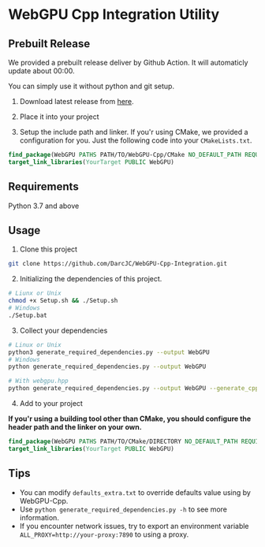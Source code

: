 # WebGPU Cpp Integration Utility

## Prebuilt Release

We provided a prebuilt release deliver by Github Action. It will automaticly update about 00:00.

You can simply use it without python and git setup.

1. Download latest release from [here](https://github.com/DarcJC/WebGPU-Cpp-Integration/releases).

2. Place it into your project

3. Setup the include path and linker. If you'r using CMake, we provided a configuration for you. Just the following code into your `CMakeLists.txt`.

```cmake
find_package(WebGPU PATHS PATH/TO/WebGPU-Cpp/CMake NO_DEFAULT_PATH REQUIRED)
target_link_libraries(YourTarget PUBLIC WebGPU)
```

## Requirements

Python 3.7 and above

## Usage

1. Clone this project

```bash
git clone https://github.com/DarcJC/WebGPU-Cpp-Integration.git
```

2. Initializing the dependencies of this project.

```bash
# Liunx or Unix
chmod +x Setup.sh && ./Setup.sh
# Windows
./Setup.bat
```

3. Collect your dependencies

```bash
# Linux or Unix
python3 generate_required_dependencies.py --output WebGPU
# Windows
python generate_required_dependencies.py --output WebGPU

# With webgpu.hpp
python generate_required_dependencies.py --output WebGPU --generate_cpp 1
```

4. Add to your project

**If you'r using a building tool other than CMake, you should configure the header path and the linker on your own.**

```cmake
find_package(WebGPU PATHS PATH/TO/CMake/DIRECTORY NO_DEFAULT_PATH REQUIRED)
target_link_libraries(YourTarget PUBLIC WebGPU)
```

## Tips

- You can modify `defaults_extra.txt` to override defaults value using by WebGPU-Cpp.
- Use `python generate_required_dependencies.py -h` to see more information.
- If you encounter network issues, try to export an environment variable `ALL_PROXY=http://your-proxy:7890` to using a proxy.
